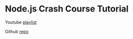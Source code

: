 # Node.js Crash Course Tutorial

Youtube [playlist](https://www.youtube.com/playlist?list=PL4cUxeGkcC9jsz4LDYc6kv3ymONOKxwBU)

Github [repo](https://github.com/iamshaunjp/node-crash-course)
